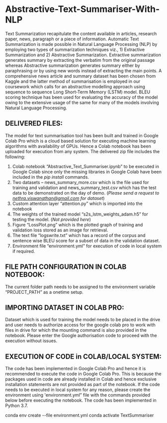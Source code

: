 # Abstractive-Text-Summariser-With-NLP
Text Summarization recapitulate the content available in articles, research paper, news, paragraph or a piece of information. Automatic Text Summarization is made possible in Natural Language Processing (NLP) by employing two types of summarization techniques viz., 1) Extractive Summarization and 2) Abstractive Summarization. Extractive summarization generates summary by extracting the verbatim from the original passage whereas Abstractive summarization generates summary either by paraphrasing or by using new words instead of extracting the main points. A comprehensive news article and summary dataset has been chosen from Kaggle and the latter method of summarisation is employed in our coursework which calls for an abstractive modelling approach using sequence to sequence Long Short-Term Memory (LSTM) model. BLEU scoring technique has been used for evaluating the accuracy of the model owing to the extensive usage of the same for many of the models involving Natural Language Processing.

## DELIVERED FILES:
The model for text summarisation tool has been built and trained in Google Colab Pro which is a cloud
based solution for executing machine learning algorithms with availability of GPUs. Hence a Colab
notebook has been uploaded for execution from any system. The delivered zip file includes the
following:
1. Colab notebook “Abstractive_Text_Summariser.ipynb” to be executed in Google Colab since
only the missing libraries in Google Colab have been included in the *pip install* commands.
2. Two datasets – news_summary_more.csv which is the file used for training and validation and
news_summary_test.csv which has the test data to be demonstrated on the day of demo. (*Please send a request to nethra.viswanathan@gmail.com for dataset*)
3. Custom attention layer “attention.py” which is imported into the notebook
4. The weights of the trained model “s2s_lstm_weights_adam.h5” for testing the model. (*Not provided here*)
5. Figure “LossPlot.png” which is the plotted graph of training and validation loss stored as an
image for retrieval.
6. The text file “logswrite.txt” which has a record of the corpus and sentence wise BLEU score for a
subset of data in the validation dataset.
7. Environment file “environment.yml” for execution of code in local system if required.

## FILE PATH CONFIGURATION IN COLAB NOTEBOOK:
The current folder path needs to be assigned to the environment variable “PROJECT_PATH” as a onetime setup.

## IMPORTING DATASET IN COLAB PRO:
Dataset which is used for training the model needs to be placed in the drive and user needs to authorize
access for the google colab pro to work with files in drive for which the mounting command is also
provided in the notebook. Please enter the Google authorisation code to proceed with the execution
without issues.

## EXECUTION OF CODE in COLAB/LOCAL SYSTEM:
The code has been implemented in Google Colab Pro and hence it is recommended to execute the code
in Google Colab Pro. This is because the packages used in code are already installed in Colab and hence
exclusive installation statements are not provided as part of the notebook.
If the code needs to be executed in local system for any reason, please create the environment using
'environment.yml” file with the commands provided below before executing the notebook. The code has
been implemented in Python 3.7.

conda env create --file environment.yml
conda activate TextSummariser

